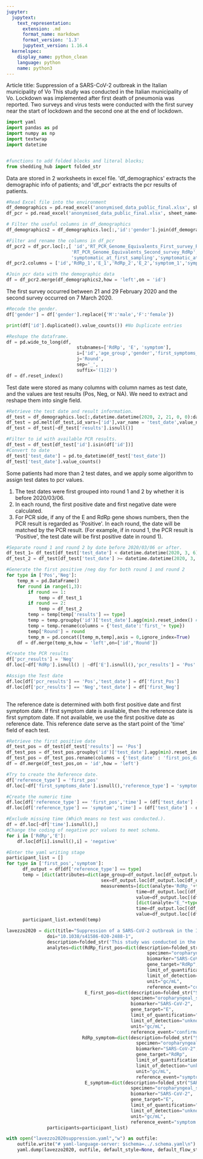 ```yaml
---
jupyter:
  jupytext:
    text_representation:
      extension: .md
      format_name: markdown
      format_version: '1.3'
      jupytext_version: 1.16.4
  kernelspec:
    display_name: python_clean
    language: python
    name: python3
---
```


Article title: Suppression of a SARS-CoV-2 outbreak in the Italian municipality of Vo
This study was conducted in the Italian municipality of Vo. Lockdown was implemented
  after first death of pneumonia was reported. Two surveys and virus tests were conducted
  with the first survey near the start of lockdown and the second one at the end of
  lockdown.

```python
import yaml
import pandas as pd
import numpy as np
import textwrap
import datetime


#functions to add folded blocks and literal blocks;
from shedding_hub import folded_str
```

Data are stored in 2 worksheets in excel file. 'df_demographics' extracts the demographic info of patients; and 'df_pcr' extracts the pcr results of patients.

```python
#Read Excel file into the environment
df_demographics = pd.read_excel('anonymised_data_public_final.xlsx', sheet_name='anonymised_dataset')
df_pcr = pd.read_excel('anonymised_data_public_final.xlsx', sheet_name='RT_PCR_DATA')

```

```python
# Filter the useful columns in df_demographics
df_demographics2 = df_demographics.loc[:,'id':'gender'].join(df_demographics['first_symptoms_date'])

```

```python
#Filter and rename the columns in df_pcr
df_pcr2 = df_pcr.loc[:,[ 'id','RT_PCR_Genome_Equivalents_First_survey_RdRp','RT_PCR_Genome_Equivalents_First_survey_E',
                        'RT_PCR_Genome_Equivalents_Second_survey_RdRp','RT_PCR_Genome_Equivalents_Second_survey_E',
                        'symptomatic_at_first_sampling','symptomatic_at_follow_up',]]
df_pcr2.columns = ['id','RdRp_1','E_1','RdRp_2','E_2','symptom_1','symptom_2']
```

```python
#Join pcr data with the demographic data
df = df_pcr2.merge(df_demographics2,how = 'left',on = 'id')

```

The first survey occurred between 21 and 29 February 2020 and the
second survey occurred on 7 March 2020.

```python
#Recode the gender.
df['gender'] = df['gender'].replace({'M':'male','F':'female'})

```

```python
print(df['id'].duplicated().value_counts()) #No Duplicate entries

#Reshape the dataframe.
df = pd.wide_to_long(df, 
                          stubnames=['RdRp', 'E', 'symptom'], 
                          i=['id','age_group','gender','first_symptoms_date'], 
                          j='Round', 
                          sep='_', 
                          suffix='(1|2)')
df = df.reset_index()
```

Test date were stored as many columns with column names as test date, and the values are test results (Pos, Neg, or NA). We need to extract and reshape them into single field.

```python
#Retrieve the test date and result information.
df_test = df_demographics.loc[:,datetime.datetime(2020, 2, 21, 0, 0):datetime.datetime(2020, 3, 10, 0, 0)].join(df_demographics['id'])
df_test = pd.melt(df_test,id_vars=['id'],var_name = 'test_date',value_name = 'results')
df_test = df_test[~df_test['results'].isnull()]

```

```python
#Filter to id with available PCR results.
df_test = df_test[df_test['id'].isin(df['id'])]
#Convert to date
df_test['test_date'] = pd.to_datetime(df_test['test_date'])
df_test['test_date'].value_counts()
```

Some patients had more than 2 test dates, and we apply some algorithm to assign test dates to pcr values. 
1. The test dates were first grouped into round 1 and 2 by whether it is before 2020/03/06.
2. In each round, the first positive date and first negative date were calculated.
3. For PCR side, if any of the E and RdRp gene shows numbers, then the PCR result is regarded as 'Positive'. In each round, the date will be matched by the PCR result. (For example, if in round 1, the PCR result is 'Positive', the test date will be first positive date in round 1).

```python
#Separate round 1 and round 2 by date before 2020/03/06 or after.
df_test_1= df_test[df_test['test_date'] < datetime.datetime(2020, 3, 6)]
df_test_2 = df_test[df_test['test_date'] >= datetime.datetime(2020, 3, 6)]
```

```python
#Generate the first positive /neg day for both round 1 and round 2   
for type in ['Pos','Neg']:
    temp_m = pd.DataFrame()
    for round in range(1,3):
        if round == 1:
            temp = df_test_1
        if round == 2:
            temp = df_test_2
        temp = temp[temp['results'] == type]
        temp = temp.groupby('id')['test_date'].agg(min).reset_index() #Retrieve the minimum positive day
        temp = temp.rename(columns = {'test_date':'first_'+ type})
        temp['Round'] = round
        temp_m = pd.concat([temp_m,temp],axis = 0,ignore_index=True)
    df = df.merge(temp_m,how = 'left',on=['id','Round'])

```

```python
#Create the PCR results
df['pcr_results'] = 'Neg'
df.loc[~df['RdRp'].isnull() | ~df['E'].isnull(),'pcr_results'] = 'Pos' 
```

```python
#Assign the Test date
df.loc[df['pcr_results'] == 'Pos','test_date'] = df['first_Pos']
df.loc[df['pcr_results'] == 'Neg','test_date'] = df['first_Neg']
 
```

The reference date is determined with both first positive date and first symptom date.
If first symptom date is available, then the reference date is first symptom date.
If not available, we use the first positive date as reference date.
This reference date serve as the start point of the 'time' field of each test.

```python
#Retrieve the first positive date
df_test_pos = df_test[df_test['results'] == 'Pos']
df_test_pos = df_test_pos.groupby('id')['test_date'].agg(min).reset_index()
df_test_pos = df_test_pos.rename(columns = {'test_date' : 'first_pos_date_overall'})
df = df.merge(df_test_pos,on = 'id',how = 'left')
```

```python
#Try to create the Reference date.
df['reference_type'] = 'first_pos'
df.loc[~df['first_symptoms_date'].isnull(),'reference_type'] = 'symptom'

```

```python
#Create the numeric time
df.loc[df['reference_type'] == 'first_pos','time'] = (df['test_date'] - df['first_pos_date_overall']).dt.days
df.loc[df['reference_type'] == 'symptom','time'] = (df['test_date'] - df['first_symptoms_date']).dt.days

```

```python
#Exclude missing time (Which means no test was conducted.).
df = df.loc[~df['time'].isnull(),]
#Change the coding of negative pcr values to meet schema.
for i in ['RdRp','E']:
    df.loc[df[i].isnull(),i] = 'negative'
```

```python
#Enter the yaml writing stage
participant_list = []
for type in ['first_pos','symptom']:
      df_output = df[df['reference_type'] == type]    
      temp = [dict(attributes=dict(age_group=df_output.loc[df_output.loc[df_output["id"]==i].index[0],'age_group'],
                                   sex=df_output.loc[df_output.loc[df_output["id"]==i].index[0],'gender']),
                                   measurements=[dict(analyte='RdRp_'+type,
                                                time=df_output.loc[(df_output['Round'] == j) & (df_output['id'] == i),"time"].item(),
                                                value=df_output.loc[(df_output['Round'] == j) & (df_output['id'] == i),"RdRp"].item()) for j in np.unique(df_output.loc[df_output['id'] == i,'Round'])] +
                                                [dict(analyte="E_"+type,
                                                time=df_output.loc[(df_output['Round'] == j) & (df_output['id'] == i),"time"].item(),
                                                value=df_output.loc[(df_output['Round'] == j) & (df_output['id'] == i),"E"].item()) for j in np.unique(df_output.loc[df_output['id'] == i,'Round'])]) for i in df_output['id']]
      participant_list.extend(temp)


```

```python
lavezzo2020 = dict(title="Suppression of a SARS-CoV-2 outbreak in the Italian municipality of Vo",
               doi="10.1038/s41586-020-2488-1",
               description=folded_str('This study was conducted in the Italian municipality of Vo. Lockdown was implemented after first death of pneumonia was reported. Two surveys and virus tests were conducted with the first survey near the start of lockdown and the second one at the end of lockdown\n'),
               analytes=dict(RdRp_first_pos=dict(description=folded_str("SARS-CoV-2 RNA genome copy concentration calculated from evaluation of RdRp gene, and the reference event is first positive day.\n"),
                                                    specimen="oropharyngeal_swab",
                                                    biomarker="SARS-CoV-2",
                                                    gene_target="RdRp",
                                                    limit_of_quantification="unknown",
                                                    limit_of_detection="unknown",
                                                    unit="gc/mL",
                                                    reference_event="confirmation date"),
                             E_first_pos=dict(description=folded_str("SARS-CoV-2 RNA genome copy concentration calculated from evaluation of E gene, and the reference event is first positive day.\n"),
                                              specimen="oropharyngeal_swab",
                                              biomarker="SARS-CoV-2",
                                              gene_target="E",
                                              limit_of_quantification="unknown",
                                              limit_of_detection="unknown",
                                              unit="gc/mL",
                                              reference_event="confirmation date"),
                            RdRp_symptom=dict(description=folded_str("SARS-CoV-2 RNA genome copy concentration calculated from evaluation of RdRp gene, and the reference event is symptom onset day.\n"),
                                                specimen="oropharyngeal_swab",
                                                biomarker="SARS-CoV-2",
                                                gene_target="RdRp",
                                                limit_of_quantification="unknown",
                                                limit_of_detection="unknown",
                                                unit="gc/mL",
                                                reference_event="symptom onset"),
                             E_symptom=dict(description=folded_str("SARS-CoV-2 RNA genome copy concentration calculated from evaluation of E gene, and the reference event is symptom onset day.\n"),
                                              specimen="oropharyngeal_swab",
                                              biomarker="SARS-CoV-2",
                                              gene_target="E",
                                              limit_of_quantification="unknown",
                                              limit_of_detection="unknown",
                                              unit="gc/mL",
                                              reference_event="symptom onset")),
               participants=participant_list)

```

```python
with open("lavezzo2020suppression.yaml","w") as outfile:
    outfile.write("# yaml-language-server: $schema=../.schema.yaml\n")
    yaml.dump(lavezzo2020, outfile, default_style=None, default_flow_style=False, sort_keys=False)

```
